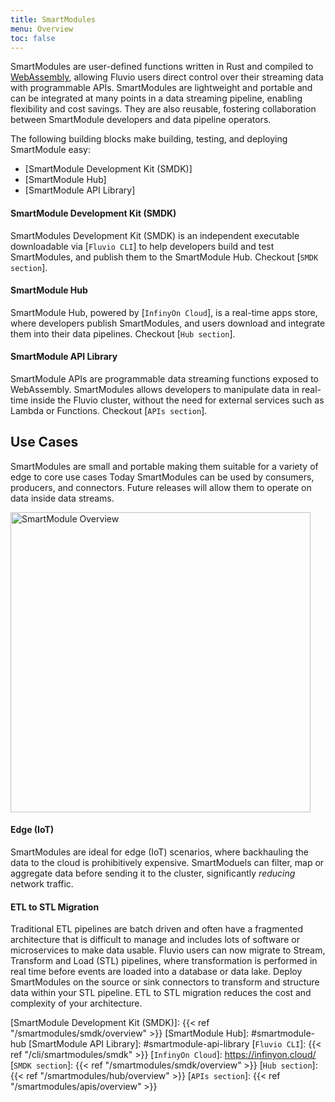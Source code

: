 ```yaml
---
title: SmartModules
menu: Overview
toc: false
---
```


SmartModules are user-defined functions written in Rust and compiled to <a href="https://webassembly.org/" target="_blank">WebAssembly</a>, allowing Fluvio users direct control over their streaming data with programmable APIs. SmartModules are lightweight and portable and can be integrated at many points in a data streaming pipeline, enabling flexibility and cost savings. They are also reusable, fostering collaboration between SmartModule developers and data pipeline operators.

The following building blocks make building, testing, and deploying SmartModule easy:

* [SmartModule Development Kit (SMDK)]
* [SmartModule Hub]
* [SmartModule API Library]

#### SmartModule Development Kit (SMDK)

SmartModules Development Kit (SMDK) is an independent executable downloadable via [`Fluvio CLI`] to help developers build and test SmartModules, and publish them to the SmartModule Hub. Checkout [`SMDK section`].

#### SmartModule Hub

SmartModule Hub, powered by [`InfinyOn Cloud`], is a real-time apps store, where developers publish SmartModules, and users download and integrate them into their data pipelines. Checkout [`Hub section`].

#### SmartModule API Library

SmartModule APIs are programmable data streaming functions exposed to WebAssembly. SmartModules allows developers to manipulate data in real-time inside the Fluvio cluster, without the need for external services such as Lambda or Functions. Checkout [`APIs section`].


## Use Cases

SmartModules are small and portable making them suitable for a variety of edge to core use cases Today SmartModules can be used by consumers, producers, and connectors. Future releases will allow them to operate on data inside data streams.

<img src="/smartmodules/images/smartmodule-overview.svg" alt="SmartModule Overview" justify="center" height="480">

#### Edge (IoT)

SmartModules are ideal for edge (IoT) scenarios, where backhauling the data to the cloud is prohibitively expensive. SmartModuels can filter, map or aggregate data before sending it to the cluster, significantly _reducing_ network traffic.

#### ETL to STL Migration

Traditional ETL pipelines are batch driven and often have a fragmented architecture that is difficult to manage and includes lots of software or microservices to make data usable. Fluvio users can now migrate to Stream, Transform and Load (STL) pipelines, where transformation is performed in real time before events are loaded into a database or data lake. Deploy SmartModules on the source or sink connectors to transform and structure data within your STL pipeline. ETL to STL migration reduces the cost and complexity of your architecture.


[SmartModule Development Kit (SMDK)]: {{< ref "/smartmodules/smdk/overview" >}}
[SmartModule Hub]: #smartmodule-hub
[SmartModule API Library]:  #smartmodule-api-library
[`Fluvio CLI`]: {{< ref "/cli/smartmodules/smdk" >}}
[`InfinyOn Cloud`]: https://infinyon.cloud/
[`SMDK section`]: {{< ref "/smartmodules/smdk/overview" >}}
[`Hub section`]: {{< ref "/smartmodules/hub/overview" >}}
[`APIs section`]: {{< ref "/smartmodules/apis/overview" >}}
